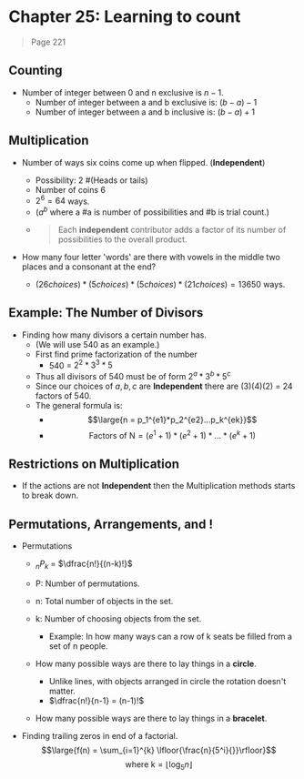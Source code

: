 # Chapter 25: Learning to count

> Page 221

## Counting

- Number of integer between 0 and n exclusive is $n-1$.
  - Number of integer between a and b exclusive is: $(b-a)-1$
  - Number of integer between a and b inclusive is: $(b-a)+1$

## Multiplication

- Number of ways six coins come up when flipped. (**Independent**)
  - Possibility: 2 #(Heads or tails)
  - Number of coins 6
  - $2^6 = 64$ ways.
  - ($a^b$ where a #a is number of possibilities and #b is trial count.)
  - > Each **independent** contributor adds a factor of its number of possibilities to the overall product.

- How many four letter 'words' are there with vowels in the middle two places and a consonant at the end?
  - $(26 choices) *(5 choices)* (5 choices) * (21 choices) = 13650$ ways.

## Example: The Number of Divisors

- Finding how many divisors a certain number has.
  - (We will use 540 as an example.)
  - First find prime factorization of the number
    - 540 = $2^2*3^3*5$
  - Thus all divisors  of 540 must be of form $2^a*3^b*5^c$
  - Since our choices of $a, b, c$ are **Independent** there are $(3)(4)(2)$ = 24 factors of 540.
  - The general formula is:
    - $$\large{n = p_1^{e1}*p_2^{e2}...p_k^{ek}}$$
    - $$\text{Factors of N} = (e^1+1) *(e^2 + 1)* ... * (e^k+1)$$

## Restrictions on Multiplication

- If the actions are not **Independent** then the Multiplication methods starts to break down.

## Permutations, Arrangements, and $!$

- Permutations

  - $_nP_k$ = $\dfrac{n!}{(n-k)!}$
  - P: Number of permutations.
  - n: Total number of objects in the set.
  - k: Number of choosing objects from the set.
    - Example: In how many ways can a row of k seats be filled from a set of n people.

  - How many possible ways are there to lay things in a **circle**.
    - Unlike lines, with objects arranged in circle the rotation doesn't matter.
    - $\dfrac{n!}{n-1} = (n-1)!$

  - How many possible ways are there to lay things in a **bracelet**.

- Finding trailing zeros in end of a factorial.
  $$\large{f(n) = \sum_{i=1}^{k} \lfloor{\frac{n}{5^i}{}}\rfloor}$$
  $$\text{where k} = \lfloor{\log_5{n}}\rfloor$$
